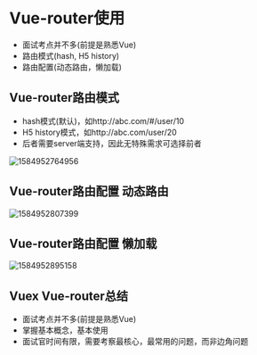 # Vue-router使用

+ 面试考点并不多(前提是熟悉Vue)
+ 路由模式(hash, H5 history)
+ 路由配置(动态路由，懒加载)

## Vue-router路由模式

+ hash模式(默认)，如http://abc.com/#/user/10
+ H5 history模式，如http://abc.com/user/20
+ 后者需要server端支持，因此无特殊需求可选择前者

![1584952764956](C:\Users\刘如刚\AppData\Roaming\Typora\typora-user-images\1584952764956.png)

## Vue-router路由配置 动态路由

![1584952807399](C:\Users\刘如刚\AppData\Roaming\Typora\typora-user-images\1584952807399.png)

## Vue-router路由配置 懒加载

![1584952895158](C:\Users\刘如刚\AppData\Roaming\Typora\typora-user-images\1584952895158.png)

## Vuex Vue-router总结

+ 面试考点并不多(前提是熟悉Vue)
+ 掌握基本概念，基本使用
+ 面试官时间有限，需要考察最核心，最常用的问题，而非边角问题

